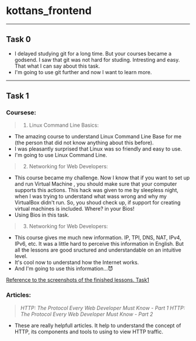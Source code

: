 # kottans_frontend
---------------------

## Task 0
- I delayed studying git for a long time. But your courses became a godsend. I saw that git was not hard for studing. Intresting and easy. That what I can say about this task. 
- I'm going to use git further and now I want to learn more.
---------------------

## Task 1

### Coursese:

> 1. Linux Command Line Basics:
- The amazing course to understand Linux Command Line Base for me (the person that did not know anything about this before).
- I was pleasantly surprised that Linux was so friendly and easy to use.
- I'm going to use Linux Command Line.
    
> 2. Networking for Web Developers:
- This course became my challenge. Now I know that if you want to set up and run Virtual Machine , you should make sure that
    your computer supports this actions. This hack was given to me by sleepless night, when I was trying to understand what wass wrong
    and why my VirtualBox didn't run. So, you shoud check up, if support for creating virtual machines is included. Where? in your Bios!
- Using Bios in this task.

> 3. Networking for Web Developers:
- This course gives me much new information. IP, TPI, DNS, NAT, IPv4, IPv6, etc.  It was a little hard to perceive this information
   in English. But all the lessons are good sructured and understandable on an intuitive level.
- It's cool now to understand how the Internet works.
- And I'm going to use this information...😈

[Reference to the screenshots of the finished lessons. Task1](/task1.md)


### Articles:
> _HTTP: The Protocol Every Web Developer Must Know - Part 1_
>_HTTP: The Protocol Every Web Developer Must Know - Part 2_
- These are really helpfull articles. It help to understand the concept of HTTP, its components and tools to using to view HTTP traffic.
